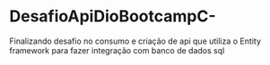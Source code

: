 # DesafioApiDioBootcampC-
Finalizando desafio no consumo e criação de api que utiliza o Entity framework para fazer integração com banco de dados sql
